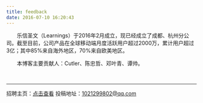 ```yaml
---
title: feedback
date: 2016-07-10 16:20:43
---
```


　　乐信圣文（Learnings）于2016年2月成立，现已经成立了成都、杭州分公司。截至目前，公司产品在全球移动端月度活跃用户超过2000万，累计用户超过3亿；其中85%来自海外地区，70%来自欧美地区。

　　本博客主要贡献人：Cutler、陈忠哲、邓叶青、谭帅。

<br>

---

招聘主页：[点击查看](https://www.lagou.com/gongsi/115290.html)
投稿地址：1021299802@qq.com